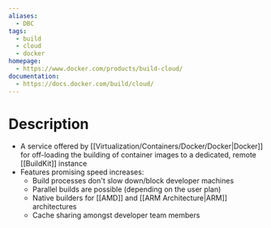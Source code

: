 ```yaml
---
aliases:
  - DBC
tags:
  - build
  - cloud
  - docker
homepage:
  - https://www.docker.com/products/build-cloud/
documentation:
  - https://docs.docker.com/build/cloud/
---
```

# Description
- A service offered by [[Virtualization/Containers/Docker/Docker|Docker]] for off-loading the building of container images to a dedicated, remote [[BuildKit]] instance
- Features promising speed increases:
	- Build processes don't slow down/block developer machines
	- Parallel builds are possible (depending on the user plan)
	- Native builders for [[AMD]] and [[ARM Architecture|ARM]] architectures 
	- Cache sharing amongst developer team members